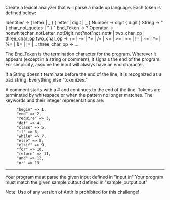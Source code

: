 Create a lexical analyzer that will parse a made up language. Each token is defined below:

 Identifier -> ( letter | _ ) { letter | digit | _ }
 Number -> digit { digit }
 String -> " { char_not_quotes | \" } "
 End_Token -> ?
 Operator -> nonwhitechar_notLetter_notDigit_not?not"not_not#  |
             two_char_op | three_char_op
 two_char_op -> += | -= | *= | /= | <= | >= | == | != | ~= | ^= | %= | &= | |= | ..
 three_char_op -> ...

The End_Token is the termination character for the program.
Wherever it appears (except in a string or comment), it signals 
the end of the program.
For simplicity, assume the input will always have an end character.

If a String doesn't terminate before the end of the line, it is
recognized as a bad string.  Everything else "tokenizes.”

A comment starts with a # and continues to the end of the line.
Tokens are terminated by whitespace or when the pattern no longer matches.
The keywords and their integer representations are:

         "begin" => 1,
         "end" => 2,
         "require" => 3,
         "def" => 4,
         "class" => 5,
         "if" => 6,
         "while" => 7,
         "else" => 8,
         "elsif" => 9,
         "for" => 10,
         "return" => 11,
         "and" => 12,
         "or" => 13

-------------------------------------------------------------
Your program must parse the given input defined in "input.in"
Your program must match the given sample output defined in "sample_output.out"

Note: Use of any version of Antlr is prohibited for this challenge!
